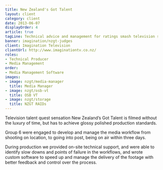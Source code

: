 ```yaml
---
title: New Zealand's Got Talent
layout: client
category: client
date: 2013-06-07
displayOrder: 4
article: true
tagLine: Technical advice and management for ratings smash television show
banner: imagination/nzgt-judges
client: Imagination Television
clientUrl: http://www.imaginationtv.co.nz/
roles:
- Technical Producer
- Media Management
order:
- Media Management Software
images:
- image: nzgt/media-manager
  title: Media Manager
- image: nzgt/osb-vt
  title: OSB VT
- image: nzgt/storage
  title: NZGT RAIDs
---
```


Television talent quest sensation New Zealand’s Got Talent is filmed without the luxury of time, but has to achieve glossy polished production standards.

Group 6 were engaged to develop and manage the media workflow from shooting on location, to going into post, being on air within three days.

During production we provided on-site technical support, and were able to identify slow downs and points of failure in the workflows, and wrote custom software to speed up and manage the delivery of the footage with better feedback and control over the process.
